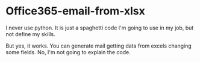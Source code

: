 # Office365-email-from-xlsx
I never use python.
It is just a spaghetti code I'm going to use in my job, but not define my skills.

But yes, it works. You can generate mail getting data from excels changing some fields. No, I'm not going to explain the code.
